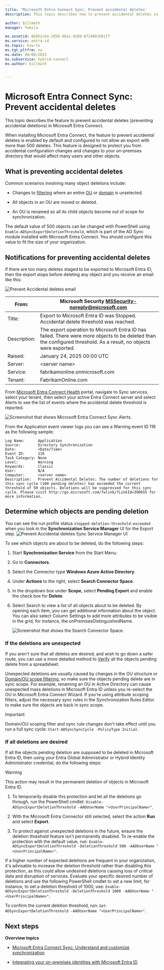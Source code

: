 ```yaml
---
title: 'Microsoft Entra Connect Sync: Prevent accidental deletes'
description: This topic describes how to prevent accidental deletes in Microsoft Entra Connect.

author: billmath
manager: femila

ms.assetid: 6b852cb4-2850-40a1-8280-8724081601f7
ms.service: entra-id
ms.topic: how-to
ms.tgt_pltfrm: na
ms.date: 04/09/2025
ms.subservice: hybrid-connect
ms.author: billmath


---
```

# Microsoft Entra Connect Sync: Prevent accidental deletes
This topic describes the feature to prevent accidental deletes (preventing accidental deletions) in Microsoft Entra Connect.

When installing Microsoft Entra Connect, the feature to prevent accidental deletes is enabled by default and configured to not allow an export with more than 500 deletes. This feature is designed to protect you from accidental configuration changes and changes to your on-premises directory that would affect many users and other objects.

## What is preventing accidental deletes

Common scenarios involving many object deletions include:

* Changes to [filtering](how-to-connect-sync-configure-filtering.md) where an entire [OU](how-to-connect-sync-configure-filtering.md#organizational-unitbased-filtering) or [domain](how-to-connect-sync-configure-filtering.md#domain-based-filtering) is unselected.
* All objects in an OU are moved or deleted.

* An OU is renamed so all its child objects become out of scope for synchronization.

The default value of 500 objects can be changed with PowerShell using `Enable-ADSyncExportDeletionThreshold`, which is part of the AD Sync module installed with Microsoft Entra Connect. You should configure this value to fit the size of your organization. 


## Notifications for preventing accidental deletes

If there are too many deletes staged to be exported to Microsoft Entra ID, then the export stops before deleting any object and you receive an email like this:

![Prevent Accidental deletes email](./media/how-to-connect-sync-feature-prevent-accidental-deletes/email.png)


| From:         | Microsoft Security <MSSecurity-noreply@microsoft.com>                                                                                                               |
|---------------|---------------------------------------------------------------------------------------------------------------------------------------------------------------------|
| Title:        | Export to Microsoft Entra ID was Stopped. Accidental delete threshold was reached.                                                                                  |
| Description:  | The export operation to Microsoft Entra ID has failed. There were more objects to be deleted than the configured threshold. As a result, no objects were exported.  |
| Raised:       | January 24, 2025 00:00 UTC                                                                                                                                          |
| Server:       | \<server name\>                                                                                                                                                       |
| Service:      | fabrikamonline.onmicrosoft.com                                                                                                                                      |
| Tenant:       | FabrikamOnline.com                                                                                                                                                  |


From [Microsoft Entra Connect Health](https://portal.azure.com/#blade/Microsoft_Azure_ADHybridHealth/AadHealthMenuBlade) portal, navigate to Sync services, select your tenant, then select your active Entra Connect server and select Alerts to see the list of events where the accidental delete threshold is reported.

![Screenshot that shows Microsoft Entra Connect Sync Alerts.](./media/how-to-connect-sync-feature-prevent-accidental-deletes/connect-health-alert.png)

From the Application event viewer logs you can see a Warning event ID 116 as the following sample:

```
Log Name:      Application
Source:        Directory Synchronization
Date:          <Date/Time>
Event ID:      116
Task Category: None
Level:         Warning
Keywords:      Classic
User:          N/A
Computer:      <server name>
Description:   Prevent Accidental Deletes: The number of deletions for this sync cycle (100 pending deletes) has exceeded the current threshold of 50 objects. Deletions will be suppressed for this sync cycle. Please visit http://go.microsoft.com/fwlink/?LinkId=390655 for more information.
```

## Determine which objects are pending deletion

You can see the run profile status `stopped-deletion-threshold-exceeded` when you look in the **Synchronization Service Manager** UI for the Export step.
![Prevent Accidental deletes Sync Service Manager UI](./media/how-to-connect-sync-feature-prevent-accidental-deletes/syncservicemanager.png)

To see which objects are about to be deleted, do the following steps:

1. Start __Synchronization Service__ from the Start Menu.

1. Go to __Connectors__.

1. Select the Connector type __Windows Azure Active Directory__.

1. Under __Actions__ to the right, select __Search Connector Space__.

1. In the dropdown box under __Scope__, select __Pending Export__ and enable the check box for __Delete__.

1. Select Search to view a list of all objects about to be deleted. By opening each item, you can get additional information about the object. You can also select Column Settings to add more attributes to be visible in the grid, for instance, the onPremisesDistinguishedName.

    ![Screenshot that shows the Search Connector Space.](./media/how-to-connect-sync-feature-prevent-accidental-deletes/searchcs.png)

### If the deletions are unexpected

If you aren't sure that all deletes are desired, and wish to go down a safer route, you can use a more detailed method to [Verify](/entra/identity/hybrid/connect/how-to-connect-sync-staging-server) all the objects pending delete from a spreadsheet.

Unexpected deletions are usually caused by changes in the OU structure or [Domain/OU scope filtering](/entra/identity/hybrid/connect/how-to-connect-sync-configure-filtering), so make sure the objects pending delete are in sync scope. For example, renaming an OU in Active Directory can cause unexpected mass deletions in Microsoft Entra ID unless you re-select the OU in Microsoft Entra Connect Wizard.
If you're using attribute scoping filters, adjust the necessary sync rules in the Synchronization Rules Editor to make sure the objects are back in sync scope.
> [!IMPORTANT]
> Domain/OU scoping filter and sync rule changes don't take effect until you run a full sync cycle: `Start-ADSyncSyncCycle -PolicyType Initial`.

### If all deletions are desired

If all the objects pending deletion are supposed to be deleted in Microsoft Entra ID, then using your Entra Global Administrator or Hybrid Identity Administrator credential, do the following steps:

> [!WARNING]
> This action may result in the permanent deletion of objects in Microsoft Entra ID.

1. To temporarily disable this protection and let all the deletions go through, run the PowerShell cmdlet: `Disable-ADSyncExportDeletionThreshold -AADUserName "<UserPrincipalName>"`.

1. With the Microsoft Entra Connector still selected, select the action __Run__ and select __Export__.

1. To protect against unexpected deletions in the future, ensure the deletion threshold feature isn't permanently disabled. To re-enable the protection with the default value, run: `Enable-ADSyncExportDeletionThreshold -DeletionThreshold 500 -AADUserName "<UserPrincipalName>"`.

If a higher number of expected deletions are frequent in your organization, it's advisable to increase the deletion threshold rather than disabling this protection, as this could allow undesired deletions causing loss of critical data and disruption of services. Evaluate your specific desired number of deletions and use the following PowerShell cmdlet to set a new limit, for instance, to set a deletion threshold of 1000, use: `Enable-ADSyncExportDeletionThreshold -DeletionThreshold 1000 -AADUserName "<UserPrincipalName>"`.

To confirm the current deletion threshold, run: `Get-ADSyncExportDeletionThreshold -AADUserName "<UserPrincipalName>"`.

## Next steps
**Overview topics**

* [Microsoft Entra Connect Sync: Understand and customize synchronization](how-to-connect-sync-whatis.md)

* [Integrating your on-premises identities with Microsoft Entra ID](../whatis-hybrid-identity.md)
